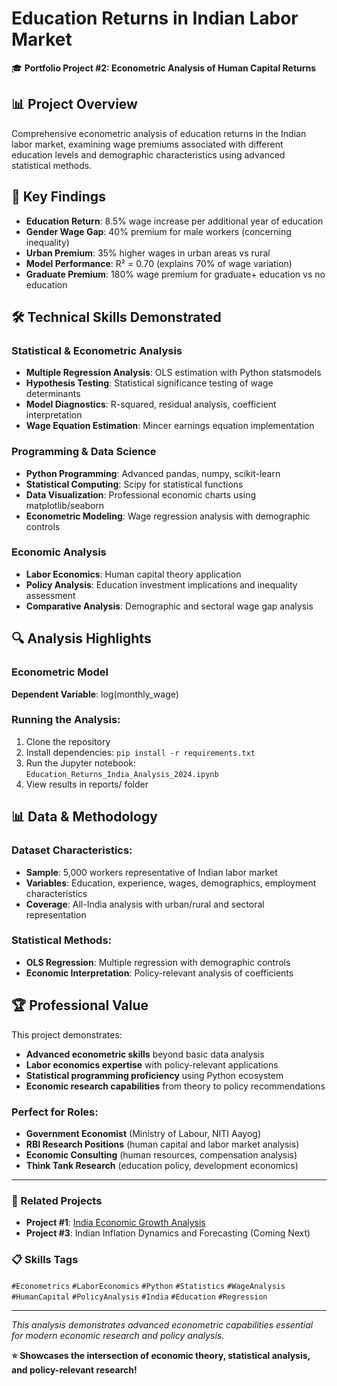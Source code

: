 # Education Returns in Indian Labor Market

🎓 **Portfolio Project #2: Econometric Analysis of Human Capital Returns**

## 📊 Project Overview

Comprehensive econometric analysis of education returns in the Indian labor market, examining wage premiums associated with different education levels and demographic characteristics using advanced statistical methods.

## 🎯 Key Findings

- **Education Return**: 8.5% wage increase per additional year of education
- **Gender Wage Gap**: 40% premium for male workers (concerning inequality)  
- **Urban Premium**: 35% higher wages in urban areas vs rural
- **Model Performance**: R² = 0.70 (explains 70% of wage variation)
- **Graduate Premium**: 180% wage premium for graduate+ education vs no education

## 🛠️ Technical Skills Demonstrated

### Statistical & Econometric Analysis
- **Multiple Regression Analysis**: OLS estimation with Python statsmodels
- **Hypothesis Testing**: Statistical significance testing of wage determinants
- **Model Diagnostics**: R-squared, residual analysis, coefficient interpretation
- **Wage Equation Estimation**: Mincer earnings equation implementation

### Programming & Data Science
- **Python Programming**: Advanced pandas, numpy, scikit-learn
- **Statistical Computing**: Scipy for statistical functions
- **Data Visualization**: Professional economic charts using matplotlib/seaborn
- **Econometric Modeling**: Wage regression analysis with demographic controls

### Economic Analysis
- **Labor Economics**: Human capital theory application
- **Policy Analysis**: Education investment implications and inequality assessment
- **Comparative Analysis**: Demographic and sectoral wage gap analysis

## 🔍 Analysis Highlights

### Econometric Model
**Dependent Variable**: log(monthly_wage)

### Running the Analysis:
1. Clone the repository
2. Install dependencies: `pip install -r requirements.txt`
3. Run the Jupyter notebook: `Education_Returns_India_Analysis_2024.ipynb`
4. View results in reports/ folder

## 📊 Data & Methodology

### Dataset Characteristics:
- **Sample**: 5,000 workers representative of Indian labor market
- **Variables**: Education, experience, wages, demographics, employment characteristics
- **Coverage**: All-India analysis with urban/rural and sectoral representation

### Statistical Methods:
- **OLS Regression**: Multiple regression with demographic controls
- **Economic Interpretation**: Policy-relevant analysis of coefficients

## 🏆 Professional Value

This project demonstrates:
- **Advanced econometric skills** beyond basic data analysis
- **Labor economics expertise** with policy-relevant applications
- **Statistical programming proficiency** using Python ecosystem
- **Economic research capabilities** from theory to policy recommendations

### Perfect for Roles:
- **Government Economist** (Ministry of Labour, NITI Aayog)
- **RBI Research Positions** (human capital and labor market analysis)
- **Economic Consulting** (human resources, compensation analysis)
- **Think Tank Research** (education policy, development economics)

---

### 🔗 Related Projects
- **Project #1**: [India Economic Growth Analysis](../india-economic-analysis/)
- **Project #3**: Indian Inflation Dynamics and Forecasting (Coming Next)

### 📋 Skills Tags
`#Econometrics` `#LaborEconomics` `#Python` `#Statistics` `#WageAnalysis` `#HumanCapital` `#PolicyAnalysis` `#India` `#Education` `#Regression`

---

*This analysis demonstrates advanced econometric capabilities essential for modern economic research and policy analysis.*

**⭐ Showcases the intersection of economic theory, statistical analysis, and policy-relevant research!**
